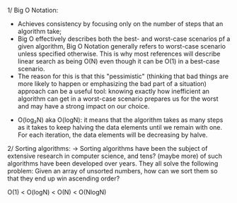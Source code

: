 1/ Big O Notation:
- Achieves consistency by focusing only on the number of steps that an algorithm take;
- Big O effectively describes both the best- and worst-case scenarios pf a given algorithm, Big O Notation generally refers to worst-case scenario unless specified otherwise. This is why most references will describe linear search as being O(N) even though it can be O(1) in a best-case scenario.
- The reason for this is that this "pessimistic" (thinking that bad things are more likely to happen or emphasizing the bad part of a situation) approach can be a useful tool: knowing exactly how inefficient an 
algorithm can get in a worst-case scenario prepares us for the worst and may have a strong impact on our choice.
+ O(log₂N) aka O(logN): it means that the algorithm takes as many steps as it takes to keep halving the data elements until we remain with one. For each iteration, the data elements will be decreasing by halve.

2/ Sorting algorithms: -> Sorting algorithms have been the subject of extensive research in computer
science, and tens? (maybe more) of such algorithms have been developed over years. They all solve the following problem: Given an array of unsorted numbers, how can we sort them so that they end up win ascending order?

O(1) < O(logN) < O(N) < O(NlogN)